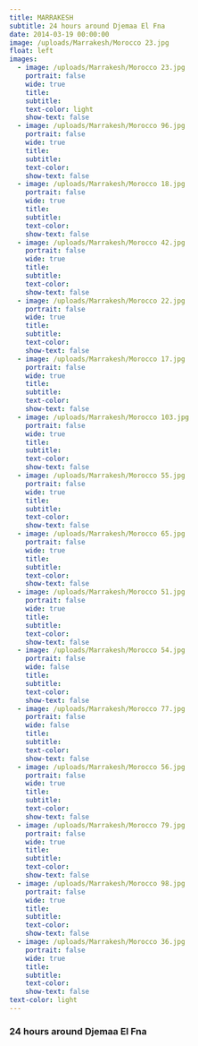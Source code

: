 ```yaml
---
title: MARRAKESH
subtitle: 24 hours around Djemaa El Fna
date: 2014-03-19 00:00:00
image: /uploads/Marrakesh/Morocco 23.jpg
float: left
images:
  - image: /uploads/Marrakesh/Morocco 23.jpg
    portrait: false
    wide: true
    title:
    subtitle:
    text-color: light
    show-text: false
  - image: /uploads/Marrakesh/Morocco 96.jpg
    portrait: false
    wide: true
    title:
    subtitle:
    text-color:
    show-text: false
  - image: /uploads/Marrakesh/Morocco 18.jpg
    portrait: false
    wide: true
    title:
    subtitle:
    text-color:
    show-text: false
  - image: /uploads/Marrakesh/Morocco 42.jpg
    portrait: false
    wide: true
    title:
    subtitle:
    text-color:
    show-text: false
  - image: /uploads/Marrakesh/Morocco 22.jpg
    portrait: false
    wide: true
    title:
    subtitle:
    text-color:
    show-text: false
  - image: /uploads/Marrakesh/Morocco 17.jpg
    portrait: false
    wide: true
    title:
    subtitle:
    text-color:
    show-text: false
  - image: /uploads/Marrakesh/Morocco 103.jpg
    portrait: false
    wide: true
    title:
    subtitle:
    text-color:
    show-text: false
  - image: /uploads/Marrakesh/Morocco 55.jpg
    portrait: false
    wide: true
    title:
    subtitle:
    text-color:
    show-text: false
  - image: /uploads/Marrakesh/Morocco 65.jpg
    portrait: false
    wide: true
    title:
    subtitle:
    text-color:
    show-text: false
  - image: /uploads/Marrakesh/Morocco 51.jpg
    portrait: false
    wide: true
    title:
    subtitle:
    text-color:
    show-text: false
  - image: /uploads/Marrakesh/Morocco 54.jpg
    portrait: false
    wide: false
    title:
    subtitle:
    text-color:
    show-text: false
  - image: /uploads/Marrakesh/Morocco 77.jpg
    portrait: false
    wide: false
    title:
    subtitle:
    text-color:
    show-text: false
  - image: /uploads/Marrakesh/Morocco 56.jpg
    portrait: false
    wide: true
    title:
    subtitle:
    text-color:
    show-text: false
  - image: /uploads/Marrakesh/Morocco 79.jpg
    portrait: false
    wide: true
    title:
    subtitle:
    text-color:
    show-text: false
  - image: /uploads/Marrakesh/Morocco 98.jpg
    portrait: false
    wide: true
    title:
    subtitle:
    text-color:
    show-text: false
  - image: /uploads/Marrakesh/Morocco 36.jpg
    portrait: false
    wide: true
    title:
    subtitle:
    text-color:
    show-text: false
text-color: light
---
```



### 24 hours around Djemaa El Fna